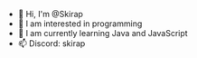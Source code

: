 - 👋 Hi, I'm @Skirap
- 👀 I am interested in programming
- 🌱 I am currently learning Java and JavaScript
- 📫 Discord: skirap

